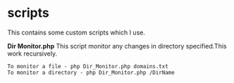 # scripts
This contains some custom scripts which I use.

**Dir Monitor.php**
This script monitor any changes in directory specified.This work recursively.
```
To monitor a file - php Dir_Monitor.php domains.txt
To monitor a directory - php Dir_Monitor.php /DirName
```
